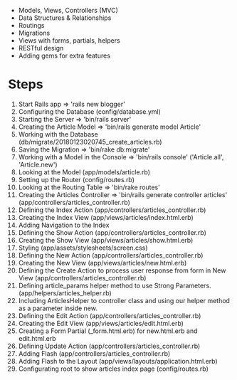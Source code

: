 * Models, Views, Controllers (MVC)
* Data Structures & Relationships
* Routings
* Migrations
* Views with forms, partials, helpers
* RESTful design
* Adding gems for extra features



# Steps
1. Start Rails app => 'rails new blogger'
2. Configuring the Database (config/database.yml)
3. Starting the Server => 'bin/rails server'
4. Creating the Article Model => 'bin/rails generate model Article'
5. Working with the Database (db/migrate/20180123020745_create_articles.rb)
6. Saving the Migration => 'bin/rake db:migrate'
7. Working with a Model in the Console => 'bin/rails console' ('Article.all', 'Article.new')
8. Looking at the Model (app/models/article.rb)
9. Setting up the Router (config/routes.rb)
10. Looking at the Routing Table => 'bin/rake routes'
11. Creating the Articles Controller => 'bin/rails generate controller articles' (app/controllers/articles_controller.rb)
12. Defining the Index Action (app/controllers/articles_controller.rb)
13. Creating the Index View (app/views/articles/index.html.erb)
14. Adding Navigation to the Index
15. Defining the Show Action (app/controllers/articles_controller.rb)
16. Creating the Show View (app/views/articles/show.html.erb)
17. Styling (app/assets/stylesheets/screen.css)
18. Defining the New Action (app/controllers/articles_controller.rb)
19. Creating the New View (app/views/articles/new.html.erb)
20. Defining the Create Action to process user response from form in New View (app/controllers/articles_controller.rb)
21. Defining article_params helper method to use Strong Parameters. (app/helpers/articles_helper.rb)
22. Including ArticlesHelper to controller class and using our helper method as a parameter inside new.
23. Defining the Edit Action (app/controllers/articles_controller.rb)
24. Creating the Edit View (app/views/articles/edit.html.erb)
25. Creating a Form Partial (_form.html.erb) for new.html.erb and edit.html.erb
26. Defining Update Action (app/controllers/articles_controller.rb)
27. Adding Flash (app/controllers/articles_controller.rb)
28. Adding Flash to the Layout (app/views/layouts/application.html.erb)
29. Configurating root to show articles index page (config/routes.rb)
